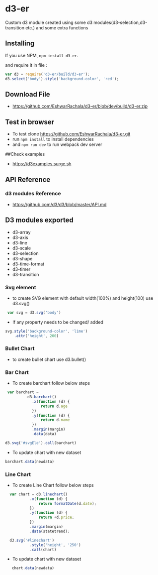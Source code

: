 # d3-er

Custom d3 module created using some d3 modules(d3-selection,d3-transition etc.) and some extra functions 

## Installing

 If you use NPM, `npm install d3-er`.

 and require it in file :

```js
var d3 = require('d3-er/build/d3-er');
d3.select('body').style('background-color', 'red');
```

## Download File

- https://github.com/EshwarRachala/d3-er/blob/dev/build/d3-er.zip

## Test in browser

- To test clone https://github.com/EshwarRachala/d3-er.git
- run `npm install` to install dependencies 
- and `npm run dev` to run webpack dev server

##Check examples

- https://d3examples.surge.sh

## API Reference

### d3 modules Reference

- https://github.com/d3/d3/blob/master/API.md

## D3 modules exported

- d3-array
- d3-axis
- d3-line
- d3-scale
- d3-selection
- d3-shape
- d3-time-format
- d3-timer
- d3-transition


### Svg element 

- to create SVG element with default width(100%) and height(100) use d3.svg()

```js
 var svg = d3.svg('body')
```

- If any property needs to be changed/ added

```js
svg.style('background-color', 'lime')
    .attr('height', 200)
```
       
### Bullet Chart 

- to create bullet chart use d3.bullet()

### Bar Chart

- To create barchart follow below steps

```js
 var barchart = 
          d3.barchart()
            .x(function (d) {
                return d.age
            })
            .y(function (d) {
                return d.name
            })
            .margin(margin)
            .data(data)

d3.svg('#svgEle').call(barchart)

 ```

- To update chart with new dataset

```js
barchart.data(newdata)

```

### Line Chart

 - To create Line Chart follow below steps

```js
  var chart = d3.linechart()
           .x(function (d) {
               return formatDate(d.date);
           })
           .y(function (d) {
               return +d.price;
           })
           .margin(margin)
           .data(statetrend);

  d3.svg('#linechart')
           .style('height', '250')
           .call(chart)

```

- To update chart with new dataset

```js
   chart.data(newdata)

```